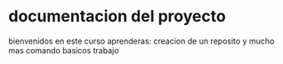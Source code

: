 # documentacion del proyecto 
bienvenidos
en este curso aprenderas:
creacion de un reposito y mucho mas 
comando basicos
trabajo 